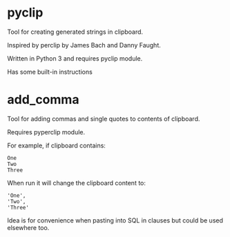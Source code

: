 # pyclip

Tool for creating generated strings in clipboard.    

Inspired by perclip by James Bach and Danny Faught.

Written in Python 3 and requires pyclip module.

Has some built-in instructions

# add_comma
Tool for adding commas and single quotes to contents of clipboard.    

Requires pyperclip module.


For example, if clipboard contains:

```
One
Two
Three
```

When run it will change the clipboard content to:

```
'One',
'Two',
'Three'
```

Idea is for convenience when pasting into SQL in clauses but could be used
elsewhere too.